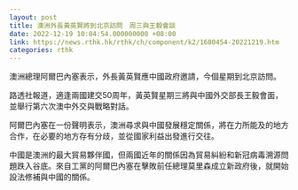 ```yaml
---
layout: post
title: 澳洲外長黃英賢將到北京訪問　周三與王毅會談
date: 2022-12-19 10:04:54.000000000 +08:00
link: https://news.rthk.hk/rthk/ch/component/k2/1680454-20221219.htm
categories: rthk
---
```


澳洲總理阿爾巴內塞表示，外長黃英賢應中國政府邀請，今個星期到北京訪問。

路透社報道，適逢兩國建交50周年，黃英賢星期三將與中國外交部長王毅會面，並舉行第六次澳中外交與戰略對話。

阿爾巴內塞在一份聲明表示，澳洲尋求與中國發展穩定關係，將在力所能及的地方合作，在必要的地方存有分歧，並從國家利益出發進行交往。

中國是澳洲的最大貿易夥伴國，但兩國近年的關係因為貿易糾紛和新冠病毒溯源問題跌入谷底。來自工黨的阿爾巴內塞在擊敗前任總理莫里森成立新政府後，就開始設法修補與中國的關係。
